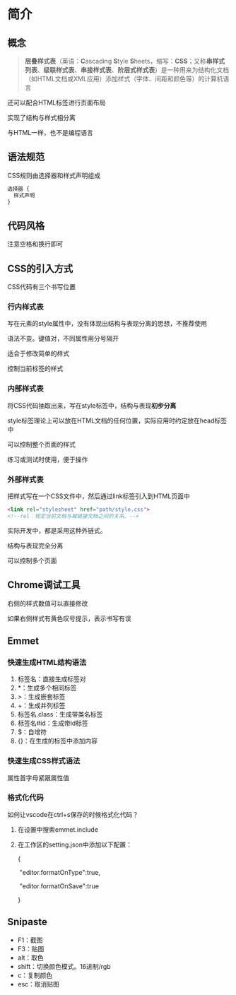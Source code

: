# 简介

## 概念

>  **层叠样式表**（英语：**C**ascading **S**tyle **S**heets，缩写：**CSS**；又称**串样式列表**、**级联样式表**、**串接样式表**、**阶层式样式表**）是一种用来为结构化文档（如HTML文档或XML应用）添加样式（字体、间距和颜色等）的计算机语言 

还可以配合HTML标签进行页面布局

实现了结构与样式相分离

与HTML一样，也不是编程语言

## 语法规范

CSS规则由选择器和样式声明组成

```css
选择器 {
  样式声明
}
```

## 代码风格

注意空格和换行即可

## CSS的引入方式

CSS代码有三个书写位置

### 行内样式表

写在元素的style属性中，没有体现出结构与表现分离的思想，不推荐使用

语法不变。键值对，不同属性用分号隔开

适合于修改简单的样式

控制当前标签的样式

### 内部样式表

将CSS代码抽取出来，写在style标签中，结构与表现**初步分离**

style标签理论上可以放在HTML文档的任何位置，实际应用时约定放在head标签中

可以控制整个页面的样式

练习或测试时使用，便于操作

### 外部样式表

把样式写在一个CSS文件中，然后通过link标签引入到HTML页面中

```html
<link rel="stylesheet" href="path/style.css">
<!--rel：规定当前文档与被链接文档之间的关系。-->
```

实际开发中，都是采用这种外链式。

结构与表现完全分离

可以控制多个页面

## Chrome调试工具

右侧的样式数值可以直接修改

如果右侧样式有黄色叹号提示，表示书写有误

## Emmet

### 快速生成HTML结构语法

1. 标签名：直接生成标签对
2. *：生成多个相同标签
3. &gt;：生成嵌套标签
4. +：生成并列标签
5. 标签名.class：生成带类名标签
6. 标签名#id：生成带id标签
7. $：自增符
8. {}：在生成的标签中添加内容

### 快速生成CSS样式语法

属性首字母紧跟属性值

### 格式化代码

如何让vscode在ctrl+s保存的时候格式化代码？

1. 在设置中搜索emmet.include

2. 在工作区的setting.json中添加以下配置：

   {

   ​	"editor.formatOnType":true,

   ​	"editor.formatOnSave":true

   }

## Snipaste

- F1：截图
- F3：贴图
- alt：取色
- shift：切换颜色模式。16进制/rgb
- c：复制颜色
- esc：取消贴图